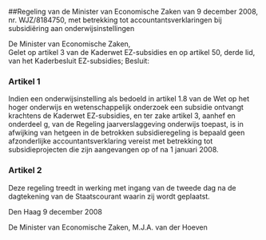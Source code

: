<meta http-equiv='Content-Type' content='text/html; charset=utf-8' />

##Regeling van de Minister van Economische Zaken van 9 december 2008, nr. WJZ/8184750, met betrekking tot accountantsverklaringen bij subsidiëring aan onderwijsinstellingen

De Minister van Economische Zaken,  
Gelet op artikel 3 van de Kaderwet EZ-subsidies en op artikel 50, derde lid, van het Kaderbesluit EZ-subsidies;
Besluit:    

### Artikel  1  

Indien een onderwijsinstelling als bedoeld in artikel 1.8 van de Wet op het hoger onderwijs en wetenschappelijk onderzoek een subsidie ontvangt krachtens de Kaderwet EZ-subsidies, en ter zake artikel 3, aanhef en onderdeel g, van de Regeling jaarverslaggeving onderwijs toepast, is in afwijking van hetgeen in de betrokken subsidieregeling is bepaald geen afzonderlijke accountantsverklaring vereist met betrekking tot subsidieprojecten die zijn aangevangen op of na 1 januari 2008. 

### Artikel  2  

Deze regeling treedt in werking met ingang van de tweede dag na de dagtekening van de Staatscourant waarin zij wordt geplaatst. 

Den Haag 
9 december 2008   

De 
Minister van Economische Zaken,
M.J.A. van der Hoeven     
